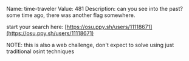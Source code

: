 Name: time-traveler
Value: 481
Description: can you see into the past? some time ago, there was another flag somewhere.

start your search here:
[https://osu.ppy.sh/users/11118671](https://osu.ppy.sh/users/11118671)

NOTE: this is also a web challenge, don't expect to solve using just traditional osint techniques

